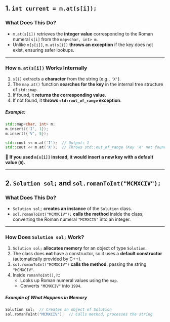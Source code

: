 ## **1. `int current = m.at(s[i]);`**
### **What Does This Do?**
- `m.at(s[i])` retrieves the **integer value** corresponding to the Roman numeral `s[i]` from the `map<char, int> m`.
- Unlike `m[s[i]]`, `m.at(s[i])` **throws an exception** if the key does not exist, ensuring safer lookups.

---

### **How `m.at(s[i])` Works Internally**
1. `s[i]` extracts a **character** from the string (e.g., `'X'`).
2. The `map.at()` function **searches for the key** in the internal tree structure of `std::map`.
3. If found, it **returns the corresponding value**.
4. If not found, it **throws `std::out_of_range` exception**.

##### **Example:**
```cpp
std::map<char, int> m;
m.insert({'I', 1});
m.insert({'V', 5});

std::cout << m.at('I');  // Output: 1
std::cout << m.at('X');  // Throws std::out_of_range (Key 'X' not found)
```
🚫 **If you used `m[s[i]]` instead, it would insert a new key with a default value (`0`).**

---

## **2. `Solution sol;` and `sol.romanToInt("MCMXCIV");`**
### **What Does This Do?**
- `Solution sol;` **creates an instance** of the `Solution` class.
- `sol.romanToInt("MCMXCIV");` **calls the method** inside the class, converting the Roman numeral `"MCMXCIV"` into an integer.

---

### **How Does `Solution sol;` Work?**
1. `Solution sol;` **allocates memory** for an object of type `Solution`.
2. The class does **not** have a constructor, so it uses a **default constructor** (automatically provided by C++).
3. `sol.romanToInt("MCMXCIV")` **calls the method**, passing the string `"MCMXCIV"`.
4. Inside `romanToInt()`, it:
   - Looks up Roman numeral values using the `map`.
   - Converts `"MCMXCIV"` into `1994`.

##### **Example of What Happens in Memory**
```cpp
Solution sol;  // Creates an object of Solution
sol.romanToInt("MCMXCIV");  // Calls method, processes the string
```

